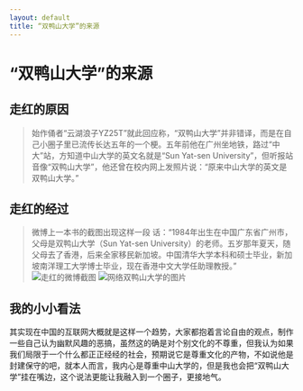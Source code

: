 ```yaml
---
layout: default
title: “双鸭山大学”的来源
---
```


# “双鸭山大学”的来源
## 走红的原因
>始作俑者“云湖浪子YZ25T”就此回应称，“双鸭山大学”并非错译，而是在自己小圈子里已流传长达五年的一个梗。五年前他在广州坐地铁，路过“中大”站，方知道中山大学的英文名就是“Sun Yat-sen University”，但听报站音像“双鸭山大学”，他还曾在校内网上发照片说：“原来中山大学的英文是双鸭山大学。”


## 走红的经过
>微博上一本书的截图出现这样一段
话：“1984年出生在中国广东省广州市，父母是双鸭山大学（Sun Yat-sen University）的老师。五岁那年夏天，随父母去了香港，后来全家移民新加坡。中国清华大学本科和硕士毕业，新加坡南洋理工大学博士毕业，现在香港中文大学任助理教授。”
![走红的微博截图](https://gss0.bdstatic.com/-4o3dSag_xI4khGkpoWK1HF6hhy/baike/c0%3Dbaike80%2C5%2C5%2C80%2C26/sign=b2c2a958f71f4134f43a0d2c4476feaf/b999a9014c086e0609490bf008087bf40bd1cba3.jpg)
![网络双鸭山大学的图片](https://timgsa.baidu.com/timg?image&quality=80&size=b9999_10000&sec=1537862601320&di=c36524a062e269d0899b58188cf2849c&imgtype=0&src=http%3A%2F%2Fpic.eastlady.cn%2Fuploads%2Ftp%2F201706%2F9999%2F6703c6686e.jpg)



## 我的小小看法
其实现在中国的互联网大概就是这样一个趋势，大家都抱着言论自由的观点，制作一些自己认为幽默风趣的恶搞，虽然这的确是对个别文化的不尊重，但我认为如果我们局限于一个什么都正正经经的社会，预期说它是尊重文化的产物，不如说他是封建保守的吧，就本人而言，我内心是尊重中山大学的，但是我也会把“双鸭山大学”挂在嘴边，这个说法更能让我融入到一个圈子，更接地气。
